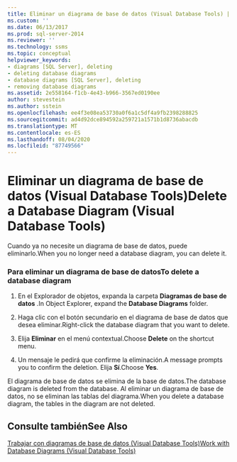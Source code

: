 ```yaml
---
title: Eliminar un diagrama de base de datos (Visual Database Tools) | Microsoft Docs
ms.custom: ''
ms.date: 06/13/2017
ms.prod: sql-server-2014
ms.reviewer: ''
ms.technology: ssms
ms.topic: conceptual
helpviewer_keywords:
- diagrams [SQL Server], deleting
- deleting database diagrams
- database diagrams [SQL Server], deleting
- removing database diagrams
ms.assetid: 2e558164-f1cb-4e43-b966-3567ed0190ee
author: stevestein
ms.author: sstein
ms.openlocfilehash: ee4f3e08ea53730a0f6a1c5df4a9fb2398288825
ms.sourcegitcommit: ad4d92dce894592a259721a1571b1d8736abacdb
ms.translationtype: MT
ms.contentlocale: es-ES
ms.lasthandoff: 08/04/2020
ms.locfileid: "87749566"
---
```

# <a name="delete-a-database-diagram-visual-database-tools"></a><span data-ttu-id="ca9d6-102">Eliminar un diagrama de base de datos (Visual Database Tools)</span><span class="sxs-lookup"><span data-stu-id="ca9d6-102">Delete a Database Diagram (Visual Database Tools)</span></span>
  <span data-ttu-id="ca9d6-103">Cuando ya no necesite un diagrama de base de datos, puede eliminarlo.</span><span class="sxs-lookup"><span data-stu-id="ca9d6-103">When you no longer need a database diagram, you can delete it.</span></span>  
  
### <a name="to-delete-a-database-diagram"></a><span data-ttu-id="ca9d6-104">Para eliminar un diagrama de base de datos</span><span class="sxs-lookup"><span data-stu-id="ca9d6-104">To delete a database diagram</span></span>  
  
1.  <span data-ttu-id="ca9d6-105">En el Explorador de objetos, expanda la carpeta **Diagramas de base de datos** .</span><span class="sxs-lookup"><span data-stu-id="ca9d6-105">In Object Explorer, expand the **Database Diagrams** folder.</span></span>  
  
2.  <span data-ttu-id="ca9d6-106">Haga clic con el botón secundario en el diagrama de base de datos que desea eliminar.</span><span class="sxs-lookup"><span data-stu-id="ca9d6-106">Right-click the database diagram that you want to delete.</span></span>  
  
3.  <span data-ttu-id="ca9d6-107">Elija **Eliminar** en el menú contextual.</span><span class="sxs-lookup"><span data-stu-id="ca9d6-107">Choose **Delete** on the shortcut menu.</span></span>  
  
4.  <span data-ttu-id="ca9d6-108">Un mensaje le pedirá que confirme la eliminación.</span><span class="sxs-lookup"><span data-stu-id="ca9d6-108">A message prompts you to confirm the deletion.</span></span> <span data-ttu-id="ca9d6-109">Elija **Sí**.</span><span class="sxs-lookup"><span data-stu-id="ca9d6-109">Choose **Yes**.</span></span>  
  
 <span data-ttu-id="ca9d6-110">El diagrama de base de datos se elimina de la base de datos.</span><span class="sxs-lookup"><span data-stu-id="ca9d6-110">The database diagram is deleted from the database.</span></span> <span data-ttu-id="ca9d6-111">Al eliminar un diagrama de base de datos, no se eliminan las tablas del diagrama.</span><span class="sxs-lookup"><span data-stu-id="ca9d6-111">When you delete a database diagram, the tables in the diagram are not deleted.</span></span>  
  
## <a name="see-also"></a><span data-ttu-id="ca9d6-112">Consulte también</span><span class="sxs-lookup"><span data-stu-id="ca9d6-112">See Also</span></span>  
 [<span data-ttu-id="ca9d6-113">Trabajar con diagramas de base de datos &#40;Visual Database Tools&#41;</span><span class="sxs-lookup"><span data-stu-id="ca9d6-113">Work with Database Diagrams &#40;Visual Database Tools&#41;</span></span>](visual-database-tools.md)  
  
  
